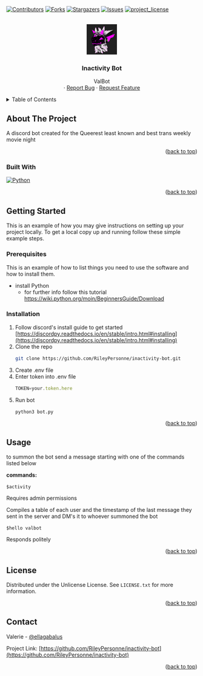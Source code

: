 <!-- Improved compatibility of back to top link: See: https://github.com/othneildrew/Best-README-Template/pull/73 -->
<a id="readme-top"></a>
<!--
*** Thanks for checking out the Best-README-Template. If you have a suggestion
*** that would make this better, please fork the repo and create a pull request
*** or simply open an issue with the tag "enhancement".
*** Don't forget to give the project a star!
*** Thanks again! Now go create something AMAZING! :D
-->



<!-- PROJECT SHIELDS -->
<!--
*** I'm using markdown "reference style" links for readability.
*** Reference links are enclosed in brackets [ ] instead of parentheses ( ).
*** See the bottom of this document for the declaration of the reference variables
*** for contributors-url, forks-url, etc. This is an optional, concise syntax you may use.
*** https://www.markdownguide.org/basic-syntax/#reference-style-links
-->
[![Contributors][contributors-shield]][contributors-url]
[![Forks][forks-shield]][forks-url]
[![Stargazers][stars-shield]][stars-url]
[![Issues][issues-shield]][issues-url]
[![project_license][license-shield]][license-url]


<!-- PROJECT LOGO -->
<br />
<div align="center">
  <a href="https://github.com/RileyPersonne/inactivity-bot">
    <img src="images/logo.png" alt="Logo" width="80" height="80">
  </a>

<h3 align="center">Inactivity Bot</h3>

  <p align="center">
    ValBot
    <br />
    &middot;
    <a href="https://github.com/RileyPersonne/inactivity-bot/issues/new?labels=bug&template=bug-report---.md">Report Bug</a>
    &middot;
    <a href="https://github.com/RileyPersonne/inactivity-bot/issues/new?labels=enhancement&template=feature-request---.md">Request Feature</a>
  </p>
</div>



<!-- TABLE OF CONTENTS -->
<details>
  <summary>Table of Contents</summary>
  <ol>
    <li>
      <a href="#about-the-project">About The Project</a>
      <ul>
        <li><a href="#built-with">Built With</a></li>
      </ul>
    </li>
    <li>
      <a href="#getting-started">Getting Started</a>
      <ul>
        <li><a href="#prerequisites">Prerequisites</a></li>
        <li><a href="#installation">Installation</a></li>
      </ul>
    </li>
    <li><a href="#usage">Usage</a></li>
    <li><a href="#license">License</a></li>
    <li><a href="#contact">Contact</a></li>
  </ol>
</details>



<!-- ABOUT THE PROJECT -->
## About The Project

A discord bot created for the Queerest least known and best trans weekly movie night
<p align="right">(<a href="#readme-top">back to top</a>)</p>



### Built With 
[![Python][Python]][Python]

<p align="right">(<a href="#readme-top">back to top</a>)</p>



<!-- GETTING STARTED -->
## Getting Started

This is an example of how you may give instructions on setting up your project locally.
To get a local copy up and running follow these simple example steps.

### Prerequisites

This is an example of how to list things you need to use the software and how to install them.
* install Python
  * for further info follow this tutorial https://wiki.python.org/moin/BeginnersGuide/Download

### Installation

1. Follow discord's install guide to get started [https://discordpy.readthedocs.io/en/stable/intro.html#installing](https://discordpy.readthedocs.io/en/stable/intro.html#installing)
2. Clone the repo
   ```sh
   git clone https://github.com/RileyPersonne/inactivity-bot.git
   ```
3. Create .env file
4. Enter token into .env file
    ```js
   TOKEN=your.token.here
    ```
5. Run bot
    ```sh
    python3 bot.py
    ```
<p align="right">(<a href="#readme-top">back to top</a>)</p>



<!-- USAGE EXAMPLES -->
## Usage
to summon the bot send a message starting with one of the commands listed below

<strong>commands:</strong>

    $activity 
Requires admin permissions

Compiles a table of each user and the timestamp of the last message they sent in the server and DM's it to whoever summoned the bot

    $hello valbot
Responds politely
<p align="right">(<a href="#readme-top">back to top</a>)</p>

<!-- LICENSE -->
## License

Distributed under the Unlicense License. See `LICENSE.txt` for more information.

<p align="right">(<a href="#readme-top">back to top</a>)</p>



<!-- CONTACT -->
## Contact

Valerie - [@ellagabalus](https://discordapp.com/users/723728393476112405)

Project Link: [https://github.com/RileyPersonne/inactivity-bot](https://github.com/RileyPersonne/inactivity-bot)

<p align="right">(<a href="#readme-top">back to top</a>)</p>

<!-- MARKDOWN LINKS & IMAGES -->
<!-- https://www.markdownguide.org/basic-syntax/#reference-style-links -->
[contributors-shield]: https://img.shields.io/github/contributors/RileyPersonne/inactivity-bot.svg?style=for-the-badge
[contributors-url]: https://github.com/RileyPersonne/inactivity-bot/graphs/contributors
[forks-shield]: https://img.shields.io/github/forks/RileyPersonne/inactivity-bot.svg?style=for-the-badge
[forks-url]: https://github.com/RileyPersonne/inactivity-bot/network/members
[stars-shield]: https://img.shields.io/github/stars/RileyPersonne/inactivity-bot.svg?style=for-the-badge
[stars-url]: https://github.com/RileyPersonne/inactivity-bot/stargazers
[issues-shield]: https://img.shields.io/github/issues/RileyPersonne/inactivity-bot.svg?style=for-the-badge
[issues-url]: https://github.com/RileyPersonne/inactivity-bot/issues
[license-shield]: https://img.shields.io/github/license/RileyPersonne/inactivity-bot.svg?style=for-the-badge
[license-url]: https://github.com/RileyPersonne/inactivity-bot/blob/master/LICENSE.txt
[Python]: https://img.shields.io/badge/python-3670A0?style=for-the-badge&logo=python&logoColor=ffdd54
[Python-url]: https://python.org/